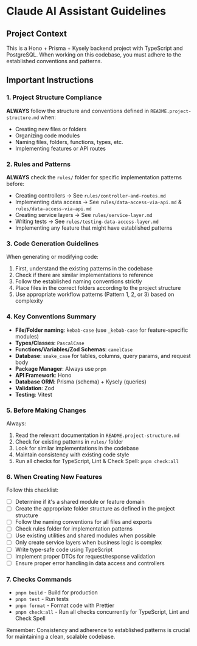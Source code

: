 # Claude AI Assistant Guidelines

## Project Context
This is a Hono + Prisma + Kysely backend project with TypeScript and PostgreSQL. When working on this codebase, you must adhere to the established conventions and patterns.

## Important Instructions

### 1. Project Structure Compliance
**ALWAYS** follow the structure and conventions defined in `README.project-structure.md` when:
- Creating new files or folders
- Organizing code modules
- Naming files, folders, functions, types, etc.
- Implementing features or API routes

### 2. Rules and Patterns
**ALWAYS** check the `rules/` folder for specific implementation patterns before:
- Creating controllers → See `rules/controller-and-routes.md`
- Implementing data access → See `rules/data-access-via-api.md` & `rules/data-access-via-api.md`
- Creating service layers → See `rules/service-layer.md`
- Writing tests → See `rules/testing-data-access-layer.md`
- Implementing any feature that might have established patterns

### 3. Code Generation Guidelines
When generating or modifying code:
1. First, understand the existing patterns in the codebase
2. Check if there are similar implementations to reference
3. Follow the established naming conventions strictly
4. Place files in the correct folders according to the project structure
5. Use appropriate workflow patterns (Pattern 1, 2, or 3) based on complexity

### 4. Key Conventions Summary
- **File/Folder naming**: `kebab-case` (use `_kebab-case` for feature-specific modules)
- **Types/Classes**: `PascalCase`
- **Functions/Variables/Zod Schemas**: `camelCase`
- **Database**: `snake_case` for tables, columns, query params, and request body
- **Package Manager**: Always use `pnpm`
- **API Framework**: Hono
- **Database ORM**: Prisma (schema) + Kysely (queries)
- **Validation**: Zod
- **Testing**: Vitest

### 5. Before Making Changes
Always:
1. Read the relevant documentation in `README.project-structure.md`
2. Check for existing patterns in `rules/` folder
3. Look for similar implementations in the codebase
4. Maintain consistency with existing code style
5. Run all checks for TypeScript, Lint & Check Spell: `pnpm check:all`

### 6. When Creating New Features
Follow this checklist:
- [ ] Determine if it's a shared module or feature domain
- [ ] Create the appropriate folder structure as defined in the project structure
- [ ] Follow the naming conventions for all files and exports
- [ ] Check rules folder for implementation patterns
- [ ] Use existing utilities and shared modules when possible
- [ ] Only create service layers when business logic is complex
- [ ] Write type-safe code using TypeScript
- [ ] Implement proper DTOs for request/response validation
- [ ] Ensure proper error handling in data access and controllers

### 7. Checks Commands
- `pnpm build` - Build for production
- `pnpm test` - Run tests
- `pnpm format` - Format code with Prettier
- `pnpm check:all` - Run all checks concurrently for TypeScript, Lint and Check Spell

Remember: Consistency and adherence to established patterns is crucial for maintaining a clean, scalable codebase.